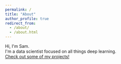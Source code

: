 ```yaml
---
permalink: /
title: "About"
author_profile: true
redirect_from: 
  - /about/
  - /about.html
---
```

Hi, I'm Sam.   
I'm a data scientist focused on all things deep learning.  
[Check out some of my projects!](https://sims-s.github.io/projects/)